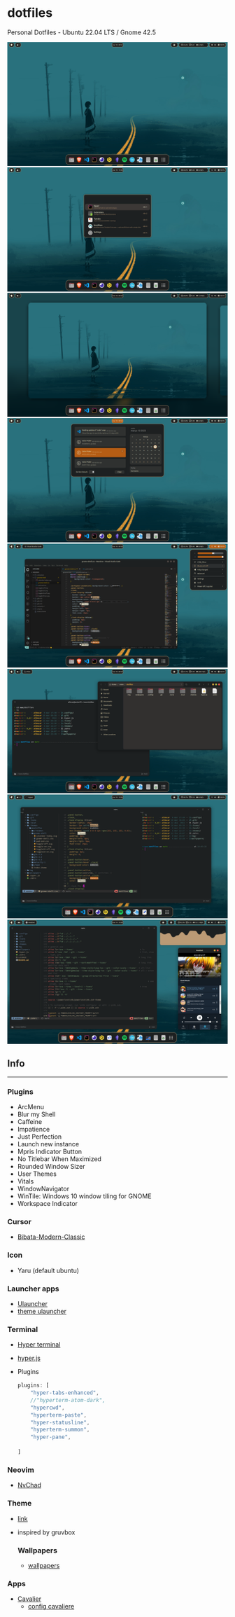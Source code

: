# dotfiles

Personal Dotfiles - Ubuntu 22.04 LTS / Gnome 42.5

![home](./img/home.png)
![ulauncher](./img/ulauncher.png)
![home2](./img/home2.png)
![calendar](./img/calendar.png)
![painel-bar](./img/painel-bar.png)
![windows](./img/windows.png)
![hyper](./img/hyper-term.png)
![cavalier-headset](./img/cavalier-headset.png)

## Info

---

### Plugins

- ArcMenu
- Blur my Shell
- Caffeine
- Impatience
- Just Perfection
- Launch new instance
- Mpris Indicator Button
- No Titlebar When Maximized
- Rounded Window Sizer
- User Themes
- Vitals
- WindowNavigator  
- WinTile: Windows 10 window tiling for GNOME
- Workspace Indicator

### Cursor

- [Bibata-Modern-Classic](https://github.com/ful1e5/Bibata_Cursor)

### Icon

- Yaru (default ubuntu)

### Launcher apps

- [Ulauncher](https://ulauncher.io/)
- [theme ulauncher](https://github.com/Alencar26/dotfiles/tree/main/.local/share/ulauncher)

### Terminal

- [Hyper terminal](https://hyper.is/)

- [hyper.js](https://github.com/Alencar26/dotfiles/blob/main/.hyper.js)

- Plugins
  
  ```javascript
  plugins: [
      "hyper-tabs-enhanced",
      //"hyperterm-atom-dark",
      "hypercwd",
      "hyperterm-paste",
      "hyper-statusline",
      "hyperterm-summon",
      "hyper-pane",
  
  ]
  ```

### Neovim

- [NvChad](https://github.com/NvChad/NvChad)

### Theme

- [link](https://github.com/Alencar26/dotfiles/tree/main/.themes)

- inspired by gruvbox
  
  ### Wallpapers
  
  - [wallpapers](https://github.com/Alencar26/dotfiles/tree/main/wallpapers)

### Apps

- [Cavalier](https://github.com/fsobolev/cavalier)
    - [config cavaliere](https://github.com/Alencar26/dotfiles/tree/main/.configs/cavalier)
